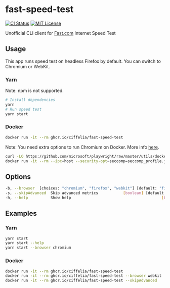 # fast-speed-test

[![CI Status](https://github.com/ciffelia/fast-speed-test/workflows/CI/badge.svg?branch=master)](https://github.com/ciffelia/fast-speed-test/actions?query=workflow%3ACI+branch%3Amaster)
[![MIT License](https://img.shields.io/badge/license-MIT-blue.svg?style=flat)](LICENSE)

Unofficial CLI client for [Fast.com](https://fast.com/) Internet Speed Test

## Usage

This app runs speed test on headless Firefox by default. You can switch to Chromium or WebKit.

### Yarn

Note: npm is not supported.

```bash
# Install dependencies
yarn
# Run speed test
yarn start
```

### Docker

```bash
docker run -it --rm ghcr.io/ciffelia/fast-speed-test
```

Note: You need extra options to run Chromium on Docker. More info [here](https://playwright.dev/docs/docker#crawling-and-scraping).

```bash
curl -LO https://github.com/microsoft/playwright/raw/master/utils/docker/seccomp_profile.json
docker run -it --rm --ipc=host --security-opt=seccomp=seccomp_profile.json ghcr.io/ciffelia/fast-speed-test --browser chromium
```

## Options

```bash
-b, --browser  [choices: "chromium", "firefox", "webkit"] [default: "firefox"]
-s, --skipAdvanced  Skip advanced metrics           [boolean] [default: false]
-h, --help          Show help                                        [boolean]
```

## Examples

### Yarn

```bash
yarn start
yarn start --help
yarn start --browser chromium
```

### Docker

```bash
docker run -it --rm ghcr.io/ciffelia/fast-speed-test
docker run -it --rm ghcr.io/ciffelia/fast-speed-test --browser webkit
docker run -it --rm ghcr.io/ciffelia/fast-speed-test --skipAdvanced
```
